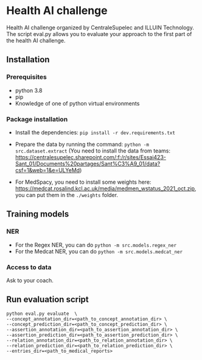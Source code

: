 # Health AI challenge

Health AI challenge organized by CentraleSupelec and ILLUIN Technology.
The script eval.py allows you to evaluate your approach to the first part of the health AI challenge.

## Installation

### Prerequisites
* python 3.8
* pip
* Knowledge of one of python virtual environments

### Package installation


- Install the dependencies: `pip install -r dev.requirements.txt`
- Prepare the data by running the command: `python -m src.dataset.extract` (You need to install the data from teams: https://centralesupelec.sharepoint.com/:f:/r/sites/Essai423-Sant_01/Documents%20partages/Sant%C3%A9_01/data?csf=1&web=1&e=ULYeMd)

- For MedSpacy, you need to install some weights here: https://medcat.rosalind.kcl.ac.uk/media/medmen_wstatus_2021_oct.zip, you can put them in the `./weights` folder.

## Training models
### NER
- For the Regex NER, you can do `python -m src.models.regex_ner`
- For the Medcat NER, you can do `python -m src.models.medcat_ner`
### Access to data

Ask to your coach.

## Run evaluation script

```
python eval.py evaluate  \
--concept_annotation_dir=<path_to_concept_annotation_dir> \
--concept_prediction_dir=<path_to_concept_prediction_dir> \
--assertion_annotation_dir=<path_to_assertion_annotation_dir> \
--assertion_prediction_dir=<path_to_assertion_prediction_dir> \
--relation_annotation_dir=<path_to_relation_annotation_dir> \
--relation_prediction_dir=<path_to_relation_prediction_dir> \
--entries_dir=<path_to_medical_reports>
```
